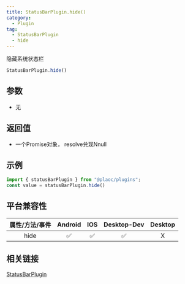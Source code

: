 ```yaml
---
title: StatusBarPlugin.hide()
category:
  - Plugin
tag:
  - StatusBarPlugin
  - hide 
---
```


隐藏系统状态栏

```js
StatusBarPlugin.hide()
```

## 参数

  - 无

## 返回值

  - 一个Promise对象， resolve兑现Nnull

## 示例
```js
import { statusBarPlugin } from "@plaoc/plugins";
const value = statusBarPlugin.hide()
```


## 平台兼容性

| 属性/方法/事件 | Android | IOS | Desktop-Dev | Desktop |
|:------------:|:-------:|:---:|:-----------:|:-------:|
| hide     | ✅      | ✅  | ✅          | X       |

## 相关链接

[StatusBarPlugin](./index.md)


